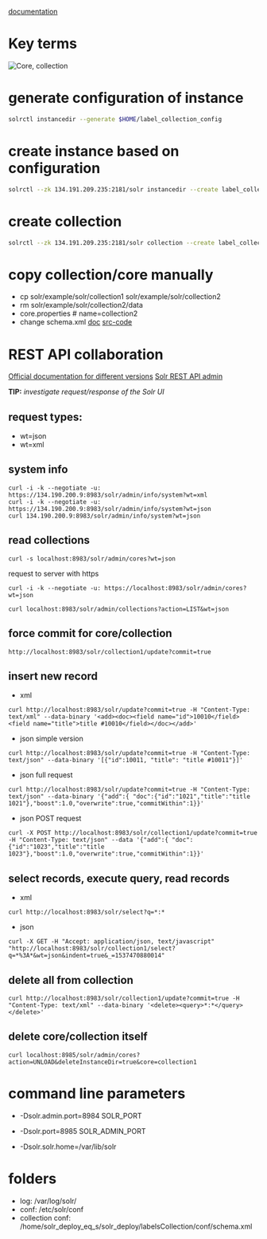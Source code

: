 [documentation](http://archive.apache.org/dist/lucene/solr/ref-guide/)

# Key terms
![Core, collection](https://i.postimg.cc/HLGhMgMd/Solr-_Core-_Collection.png)



# generate configuration of instance
```bash
solrctl instancedir --generate $HOME/label_collection_config
```

# create instance based on configuration 
```bash
solrctl --zk 134.191.209.235:2181/solr instancedir --create label_collection_config $HOME/label_collection_config
```

# create collection 
```bash
solrctl --zk 134.191.209.235:2181/solr collection --create label_collection -s 5 -c label_collection_config
```

# copy collection/core manually 
* cp solr/example/solr/collection1 solr/example/solr/collection2
* rm solr/example/solr/collection2/data
* core.properties # name=collection2
* change schema.xml [doc](https://wiki.apache.org/solr/SchemaXml) [src-code](https://github.com/apache/lucene-solr/blob/master/solr/solr-ref-guide/src/field-type-definitions-and-properties.adoc)


# REST API collaboration
[Official documentation for different versions](http://archive.apache.org/dist/lucene/solr/ref-guide/)
[Solr REST API admin](https://lucene.apache.org/solr/guide/6_6/coreadmin-api.html)

**TIP:** *investigate request/response of the Solr UI*

## request types:
* wt=json
* wt=xml

## system info
```
curl -i -k --negotiate -u: https://134.190.200.9:8983/solr/admin/info/system?wt=xml
curl -i -k --negotiate -u: https://134.190.200.9:8983/solr/admin/info/system?wt=json
curl 134.190.200.9:8983/solr/admin/info/system?wt=json
```

## read collections
```
curl -s localhost:8983/solr/admin/cores?wt=json
```
request to server with https
```
curl -i -k --negotiate -u: https://localhost:8983/solr/admin/cores?wt=json
```
```
curl localhost:8983/solr/admin/collections?action=LIST&wt=json
```

## force commit for core/collection
```
http://localhost:8983/solr/collection1/update?commit=true
```

## insert new record
* xml
```
curl http://localhost:8983/solr/update?commit=true -H "Content-Type: text/xml" --data-binary '<add><doc><field name="id">10010</field><field name="title">title #10010</field></doc></add>'
```

* json simple version
```
curl http://localhost:8983/solr/update?commit=true -H "Content-Type: text/json" --data-binary '[{"id":10011, "title": "title #10011"}]'
```

* json full request
```
curl http://localhost:8983/solr/update?commit=true -H "Content-Type: text/json" --data-binary '{"add":{ "doc":{"id":"1021","title":"title 1021"},"boost":1.0,"overwrite":true,"commitWithin":1}}'
```

* json POST request
```
curl -X POST http://localhost:8983/solr/collection1/update?commit=true -H "Content-Type: text/json" --data '{"add":{ "doc":{"id":"1023","title":"title 1023"},"boost":1.0,"overwrite":true,"commitWithin":1}}'
```

## select records, execute query, read records
* xml
```
curl http://localhost:8983/solr/select?q=*:*
```

* json
```
curl -X GET -H "Accept: application/json, text/javascript" "http://localhost:8983/solr/collection1/select?q=*%3A*&wt=json&indent=true&_=1537470880014"
```

## delete all from collection
```
curl http://localhost:8983/solr/collection1/update?commit=true -H "Content-Type: text/xml" --data-binary '<delete><query>*:*</query></delete>'
```

## delete core/collection itself
```
curl localhost:8985/solr/admin/cores?action=UNLOAD&deleteInstanceDir=true&core=collection1
```

# command line parameters
* -Dsolr.admin.port=8984
SOLR_PORT

* -Dsolr.port=8985
SOLR_ADMIN_PORT

* -Dsolr.solr.home=/var/lib/solr

# folders
* log: /var/log/solr/
* conf: /etc/solr/conf
* collection conf: /home/solr_deploy_eq_s/solr_deploy/labelsCollection/conf/schema.xml
